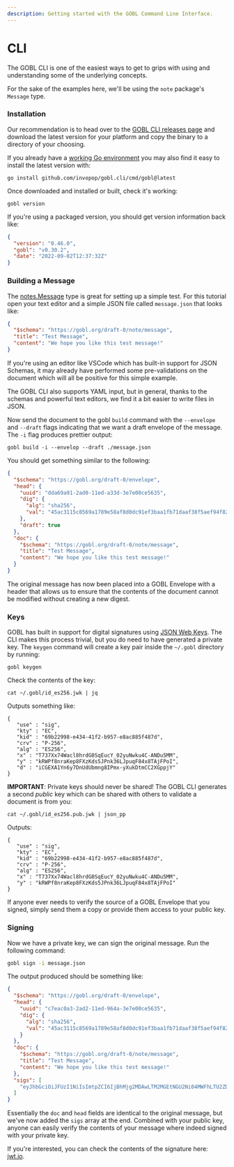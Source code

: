 ```yaml
---
description: Getting started with the GOBL Command Line Interface.
---
```


# CLI

The GOBL CLI is one of the easiest ways to get to grips with using and understanding some of the underlying concepts.

For the sake of the examples here, we'll be using the `note` package's `Message` type.

### Installation

Our recommendation is to head over to the [GOBL CLI releases page](https://github.com/invopop/gobl.cli/releases) and download the latest version for your platform and copy the binary to a directory of your choosing.

If you already have a [working Go environment](https://go.dev/doc/install) you may also find it easy to install the latest version with:

```
go install github.com/invopop/gobl.cli/cmd/gobl@latest
```

Once downloaded and installed or built, check it's working:

```
gobl version
```

If you're using a packaged version, you should get version information back like:

```json
{
  "version": "0.46.0",
  "gobl": "v0.30.2",
  "date": "2022-09-02T12:37:32Z"
}
```

### Building a Message

The [notes.Message](https://github.com/invopop/gobl/blob/main/note/message.go) type is great for setting up a simple test. For this tutorial open your text editor and a simple JSON file called `message.json` that looks like:

```json
{
  "$schema": "https://gobl.org/draft-0/note/message",
  "title": "Test Message",
  "content": "We hope you like this test message!"
}
```

If you're using an editor like VSCode which has built-in support for JSON Schemas, it may already have performed some pre-validations on the document which will all be positive for this simple example.

The GOBL CLI also supports YAML input, but in general, thanks to the schemas and powerful text editors, we find it a bit easier to write files in JSON.

Now send the document to the gobl `build` command with the `--envelope` and `--draft` flags indicating that we want a draft envelope of the message. The `-i` flag produces prettier output:

```
gobl build -i --envelop --draft ./message.json
```

You should get something similar to the following:

```json
{
  "$schema": "https://gobl.org/draft-0/envelope",
  "head": {
    "uuid": "dda69a91-2ad0-11ed-a33d-3e7e00ce5635",
    "dig": {
      "alg": "sha256",
      "val": "45ac3115c8569a1789e58af8d0dc91ef3baa1fb71daaf38f5aef94f82b4d0033"
    },
    "draft": true
  },
  "doc": {
    "$schema": "https://gobl.org/draft-0/note/message",
    "title": "Test Message",
    "content": "We hope you like this test message!"
  }
}
```

The original message has now been placed into a GOBL Envelope with a header that allows us to ensure that the contents of the document cannot be modified without creating a new digest.

### Keys

GOBL has built in support for digital signatures using [JSON Web Keys](https://datatracker.ietf.org/doc/html/rfc7517). The CLI makes this process trivial, but you do need to have generated a private key. The `keygen` command will create a key pair inside the `~/.gobl` directory by running:

```shell
gobl keygen
```

Check the contents of the key:

```
cat ~/.gobl/id_es256.jwk | jq
```

Outputs something like:

```
{
   "use" : "sig",
   "kty" : "EC",
   "kid" : "69b22998-e434-41f2-b957-e8ac885f487d",
   "crv" : "P-256",
   "alg" : "ES256",
   "x" : "T737Xx74Wacl8hrdG0SqEucY_02yuNwku4C-ANDu5MM",
   "y" : "kRWPf8nraKep8FXzKds5JPnk36LJpuqF84x8TAjFPoI",
   "d" : "iCGEXA1Yn6y7DnUdUbmng8IPmx-yXukDtmCC2XGppjY"
}
```

**IMPORTANT**: Private keys should never be shared! The GOBL CLI generates a second _public_ key which can be shared with others to validate a document is from you:

```
cat ~/.gobl/id_es256.pub.jwk | json_pp
```

Outputs:

```
{
   "use" : "sig",
   "kty" : "EC",
   "kid" : "69b22998-e434-41f2-b957-e8ac885f487d",
   "crv" : "P-256",
   "alg" : "ES256",
   "x" : "T737Xx74Wacl8hrdG0SqEucY_02yuNwku4C-ANDu5MM",
   "y" : "kRWPf8nraKep8FXzKds5JPnk36LJpuqF84x8TAjFPoI"
}
```

If anyone ever needs to verify the source of a GOBL Envelope that you signed, simply send them a copy or provide them access to your public key.

### Signing

Now we have a private key, we can sign the original message. Run the following command:

```bash
gobl sign -i message.json
```

The output produced should be something like:

```json
{
  "$schema": "https://gobl.org/draft-0/envelope",
  "head": {
    "uuid": "c7eac0a3-2ad2-11ed-964a-3e7e00ce5635",
    "dig": {
      "alg": "sha256",
      "val": "45ac3115c8569a1789e58af8d0dc91ef3baa1fb71daaf38f5aef94f82b4d0033"
    }
  },
  "doc": {
    "$schema": "https://gobl.org/draft-0/note/message",
    "title": "Test Message",
    "content": "We hope you like this test message!"
  },
  "sigs": [
    "eyJhbGciOiJFUzI1NiIsImtpZCI6IjBhMjg2MDAwLTM2MGEtNGU2Ni04MWFhLTU2ZDQ0YmI4ZjEwNyJ9.eyJ1dWlkIjoiYzdlYWMwYTMtMmFkMi0xMWVkLTk2NGEtM2U3ZTAwY2U1NjM1IiwiZGlnIjp7ImFsZyI6InNoYTI1NiIsInZhbCI6IjQ1YWMzMTE1Yzg1NjlhMTc4OWU1OGFmOGQwZGM5MWVmM2JhYTFmYjcxZGFhZjM4ZjVhZWY5NGY4MmI0ZDAwMzMifX0.JsLXd3TkKOwuy0KOXJVG8atIShlNZb1vbLglVO8PDZnZbwGVyWRE_i7y85lVKvSby-j0rwU9wgleIxcGj9tE4g"
  ]
}
```

Essentially the `doc` and `head` fields are identical to the original message, but we've now added the `sigs` array at the end. Combined with your public key, anyone can easily verify the contents of your message where indeed signed with your private key.

If you're interested, you can check the contents of the signature here: [jwt.io](https://jwt.io).
